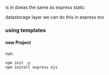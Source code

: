 is in doeas the same as express static

datastorage layer
we can do this in express too

### using templates

#### new Project

run:

```shell
npm init -y
npm install express ejs
```
